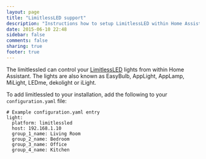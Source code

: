 ```yaml
---
layout: page
title: "LimitlessLED support"
description: "Instructions how to setup LimitlessLED within Home Assistant."
date: 2015-06-10 22:48
sidebar: false
comments: false
sharing: true
footer: true
---
```


The limitlessled can control your [LimitlessLED](http://www.limitlessled.com/) lights from within Home Assistant. The lights are also known as EasyBulb, AppLight, AppLamp, MiLight, LEDme, dekolight or iLight.

To add limitlessled to your installation, add the following to your `configuration.yaml` file:

```
# Example configuration.yaml entry
light:
  platform: limitlessled
  host: 192.168.1.10
  group_1_name: Living Room
  group_2_name: Bedroom
  group_3_name: Office
  group_4_name: Kitchen
```
